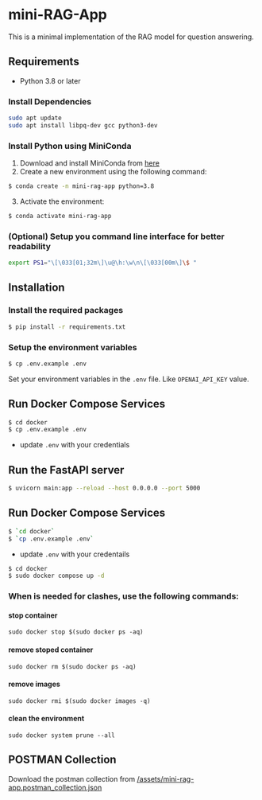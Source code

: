 # mini-RAG-App

This is a minimal implementation of the RAG model for question answering.

## Requirements

- Python 3.8 or later

### Install Dependencies
```bash
sudo apt update
sudo apt install libpq-dev gcc python3-dev
```
### Install Python using MiniConda

1. Download and install MiniConda from [here](https://docs.anaconda.com/free/miniconda/#quick-command-line-install)
2. Create a new environment using the following command:

```bash
$ conda create -n mini-rag-app python=3.8
```

3. Activate the environment:

```bash
$ conda activate mini-rag-app
```

### (Optional) Setup you command line interface for better readability

```bash
export PS1="\[\033[01;32m\]\u@\h:\w\n\[\033[00m\]\$ "
```

## Installation

### Install the required packages

```bash
$ pip install -r requirements.txt
```

### Setup the environment variables

```bash
$ cp .env.example .env
```

Set your environment variables in the `.env` file. Like `OPENAI_API_KEY` value.

## Run Docker Compose Services

```bash
$ cd docker
$ cp .env.example .env
```

- update `.env` with your credentials

## Run the FastAPI server

```bash
$ uvicorn main:app --reload --host 0.0.0.0 --port 5000
```

## Run Docker Compose Services

```bash
$ `cd docker`
$ `cp .env.example .env`
```

- update `.env` with your credentails

```bash
$ cd docker
$ sudo docker compose up -d
```

### When is needed for clashes, use the following commands:

#### stop container

`sudo docker stop $(sudo docker ps -aq)`

#### remove stoped container

`sudo docker rm $(sudo docker ps -aq)`

#### remove images

`sudo docker rmi $(sudo docker images -q)`

#### clean the environment

`sudo docker system prune --all`


## POSTMAN Collection

Download the postman collection from [/assets/mini-rag-app.postman_collection.json](/assets/mini-rag-app.postman_collection.json)
